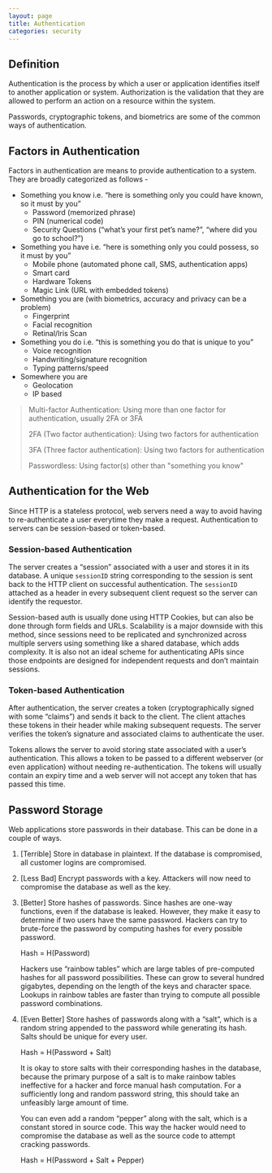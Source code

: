 ```yaml
---
layout: page
title: Authentication
categories: security
---
```

## Definition
Authentication is the process by which a user or application identifies itself to another application or system. Authorization is the validation that they are allowed to perform an action on a resource within the system.
 
Passwords, cryptographic tokens, and biometrics are some of the common ways of authentication.

## Factors in Authentication
Factors in authentication are means to provide authentication to a system. They are broadly categorized as follows -

- Something you know i.e. “here is something only you could have known, so it must by you”
  * Password (memorized phrase)
  * PIN (numerical code)
  * Security Questions (“what’s your first pet’s name?”, “where did you go to school?”)
- Something you have i.e. “here is something only you could possess, so it must by you”
  * Mobile phone (automated phone call, SMS, authentication apps)
  * Smart card
  * Hardware Tokens
  * Magic Link (URL with embedded tokens)
- Something you are (with biometrics, accuracy and privacy can be a problem)
  * Fingerprint
  * Facial recognition
  * Retinal/Iris Scan
- Something you do i.e. “this is something you do that is unique to you”
  * Voice recognition
  * Handwriting/signature recognition
  * Typing patterns/speed
- Somewhere you are
  * Geolocation
  * IP based

> Multi-factor Authentication: Using more than one factor for authentication, usually 2FA or 3FA
> 
> 2FA (Two factor authentication): Using two factors for authentication
> 
> 3FA (Three factor authentication): Using two factors for authentication
>
> Passwordless: Using factor(s) other than "something you know"

## Authentication for the Web
Since HTTP is a stateless protocol, web servers need a way to avoid having to re-authenticate a user everytime they make a request. Authentication to servers can be session-based or token-based.

### Session-based Authentication
The server creates a “session” associated with a user and stores it in its database. A unique `sessionID` string corresponding to the session is sent back to the HTTP client on successful authentication. The `sessionID` attached as a header in every subsequent client request so the server can identify the requestor.

Session-based auth is usually done using HTTP Cookies, but can also be done through form fields and URLs. Scalability is a major downside with this method, since sessions need to be replicated and synchronized across multiple servers using something like a shared database, which adds complexity. It is also not an ideal scheme for authenticating APIs since those endpoints are designed for independent requests and don’t maintain sessions.

### Token-based Authentication
After authentication, the server creates a token (cryptographically signed with some “claims”) and sends it back to the client. The client attaches these tokens in their header while making subsequent requests. The server verifies the token’s signature and associated claims to authenticate the user.

Tokens allows the server to avoid storing state associated with a user’s authentication. This allows a token to be passed to a different webserver (or even application) without needing re-authentication. The tokens will usually contain an expiry time and a web server will not accept any token that has passed this time.

## Password Storage
Web applications store passwords in their database. This can be done in a couple of ways.

1. [Terrible] Store in database in plaintext. If the database is compromised, all customer logins are compromised.

2. [Less Bad] Encrypt passwords with a key. Attackers will now need to compromise the database as well as the key.

3. [Better] Store hashes of passwords. Since hashes are one-way functions, even if the database is leaked. However, they make it easy to determine if two users have the same password. Hackers can try to brute-force the password by computing hashes for every possible password.

   Hash = H(Password)

   Hackers use “rainbow tables” which are large tables of pre-computed hashes for all password possibilities. These can grow to several hundred gigabytes, depending on the length of the keys and character space. Lookups in rainbow tables are faster than trying to compute all possible password combinations.

4. [Even Better]
   Store hashes of passwords along with a “salt”, which is a random string appended to the password while generating its hash. Salts should be unique for every user.

   Hash = H(Password + Salt)

   It is okay to store salts with their corresponding hashes in the database, because the primary purpose of a salt is to make rainbow tables ineffective for a hacker and force manual hash computation. For a sufficiently long and random password string, this should take an unfeasibly large amount of time.

   You can even add a random “pepper” along with the salt, which is a constant stored in source code. This way the hacker would need to compromise the database as well as the source code to attempt cracking passwords.

   Hash = H(Password + Salt + Pepper)

